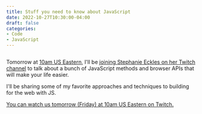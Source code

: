 ```yaml
---
title: Stuff you need to know about JavaScript
date: 2022-10-27T10:30:00-04:00
draft: false
categories:
- Code
- JavaScript
---
```


<img alt="" src="/img/articles/stephdev.jpg">

Tomorrow at [10am US Eastern](https://everytimezone.com/s/76bdd49e), I'll be [joining Stephanie Eckles on her Twitch channel](https://www.twitch.tv/5t3phDev) to talk about a bunch of JavaScript methods and browser APIs that will make your life easier.

I'll be sharing some of my favorite approaches and techniques to building for the web with JS.

[You can watch us tomorrow (Friday) at 10am US Eastern on Twitch.](https://www.twitch.tv/5t3phDev)